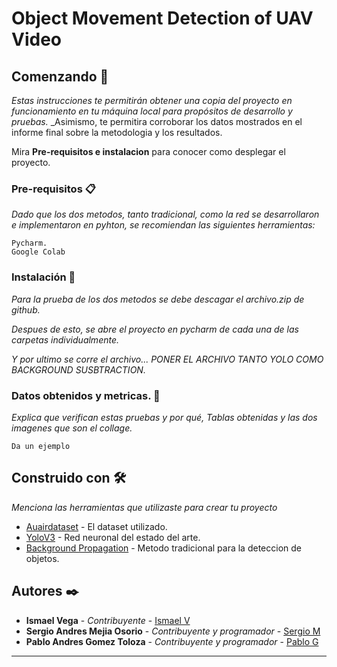 # Object Movement Detection of UAV Video

## Comenzando 🚀

_Estas instrucciones te permitirán obtener una copia del proyecto en funcionamiento en tu máquina local para propósitos de desarrollo y pruebas._
_Asimismo, te permitira corroborar los datos mostrados en el informe final sobre la metodologia y los resultados. 

Mira **Pre-requisitos e instalacion** para conocer como desplegar el proyecto.

### Pre-requisitos 📋

_Dado que los dos metodos, tanto tradicional, como la red se desarrollaron e implementaron en pyhton, se recomiendan las siguientes herramientas:_

```
Pycharm.
Google Colab
```

### Instalación 🔧

_Para la prueba de los dos metodos se debe descagar el archivo.zip de github._

_Despues de esto, se abre el proyecto en pycharm de cada una de las carpetas individualmente._

_Y por ultimo se corre el archivo... PONER EL ARCHIVO TANTO YOLO COMO BACKGROUND SUSBTRACTION._


### Datos obtenidos y metricas. 🔩

_Explica que verifican estas pruebas y por qué, Tablas obtenidas y las dos imagenes que son el collage._

```
Da un ejemplo
```

## Construido con 🛠️

_Menciona las herramientas que utilizaste para crear tu proyecto_

* [Auairdataset](https://github.com/bozcani/auairdataset) - El dataset utilizado.
* [YoloV3](https://github.com/ultralytics/yolov3) - Red neuronal del estado del arte.
* [Background Propagation](https://core.ac.uk/download/pdf/55245719.pdf) - Metodo tradicional para la deteccion de objetos.

## Autores ✒️

* **Ismael Vega** - *Contribuyente* - [Ismael V](https://github.com/villanuevand)
* **Sergio Andres Mejia Osorio** - *Contribuyente y programador* - [Sergio M](https://github.com/sergioaom31)
* **Pablo Andres Gomez Toloza** - *Contribuyente y programador* - [Pablo G](https://github.com/PabloGomez9801)


---
